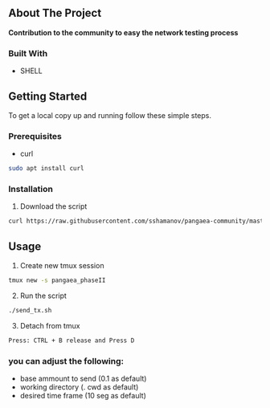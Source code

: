 ## About The Project

**Contribution to the community to easy the network testing process**

### Built With

* SHELL

## Getting Started

To get a local copy up and running follow these simple steps.

### Prerequisites

* curl
```sh
sudo apt install curl 
```

### Installation

1. Download the script
```sh
curl https://raw.githubusercontent.com/sshamanov/pangaea-community/master/send_tx.sh -o send_tx.sh; chmod +x send_tx.sh
```

## Usage

1. Create new tmux session
```sh
tmux new -s pangaea_phaseII
```
2. Run the script
```sh
./send_tx.sh
```
3. Detach from tmux
```sh
Press: CTRL + B release and Press D
```

### you can adjust the following:
* base ammount to send (0.1 as default)
* working directory (. cwd as default)
* desired time frame (10 seg as default)
